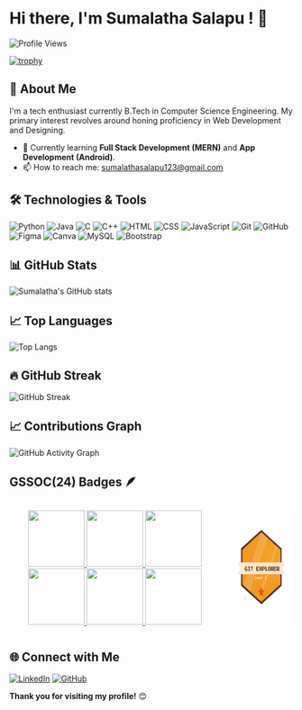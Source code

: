 <!---
SumaLatha2023/SumaLatha2023 is a ✨ special ✨ repository because its `README.md` (this file) appears on your GitHub profile.
You can click the Preview link to take a look at your changes.
--->
# Hi there, I'm Sumalatha Salapu ! 👋

![Profile Views](https://komarev.com/ghpvc/?username=SumaLatha2023&color=blue)

[![trophy](https://github-profile-trophy.vercel.app/?username=SumaLatha2023&theme=onedark)](https://github.com/ryo-ma/github-profile-trophy)

## 🚀 About Me
I'm a tech enthusiast currently B.Tech in Computer Science Engineering. My primary interest revolves around honing proficiency in Web Development and Designing.

- 🌱 Currently learning **Full Stack Development (MERN)** and **App Development (Android)**.
- 📫 How to reach me: [sumalathasalapu123@gmail.com](mailto:sumalathasalapu123@gmail.com)

## 🛠️ Technologies & Tools

![Python](https://img.shields.io/badge/-Python-3776AB?style=flat-square&logo=python&logoColor=white) 
![Java](https://img.shields.io/badge/-Java-007396?style=flat-square&logo=java&logoColor=white)
![C](https://img.shields.io/badge/C-00599C?style=flat-square&logo=c&logoColor=white)
![C++](https://img.shields.io/badge/C++-00599C?style=flat-square&logo=c&logoColor=white)
![HTML](https://img.shields.io/badge/-HTML5-E34F26?style=flat-square&logo=html5&logoColor=white) 
![CSS](https://img.shields.io/badge/-CSS3-1572B6?style=flat-square&logo=css3&logoColor=white)
![JavaScript](https://img.shields.io/badge/-JavaScript-F7DF1E?style=flat-square&logo=javascript&logoColor=black)
![Git](https://img.shields.io/badge/-Git-F05032?style=flat-square&logo=git&logoColor=white)
![GitHub](https://img.shields.io/badge/-GitHub-181717?style=flat-square&logo=github&logoColor=white)
![Figma](https://img.shields.io/badge/-Figma-F24E1E?style=flat-square&logo=figma&logoColor=white)
![Canva](https://img.shields.io/badge/-Canva-00C4CC?style=flat-square&logo=canva&logoColor=white)
![MySQL](https://img.shields.io/badge/-MySQL-4479A1?style=flat-square&logo=mysql&logoColor=white) 
![Bootstrap](https://img.shields.io/badge/-Bootstrap-563D7C?style=flat-square&logo=bootstrap&logoColor=white)

## 📊 GitHub Stats
![Sumalatha's GitHub stats](https://github-readme-stats.vercel.app/api?username=SumaLatha2023&show_icons=true&theme=radical)

## 📈 Top Languages
![Top Langs](https://github-readme-stats.vercel.app/api/top-langs/?username=SumaLatha2023&layout=compact&theme=radical)

## 🔥 GitHub Streak
![GitHub Streak](https://github-readme-streak-stats.herokuapp.com/?user=SumaLatha2023&theme=radical)

## 📈 Contributions Graph
![GitHub Activity Graph](https://github-readme-activity-graph.vercel.app/graph?username=SumaLatha2023&theme=rogue)

## GSSOC(24) Badges 🪶
<div style='display:flex; align-items:center; gap: 10px;' align='center'><a href="https://gssoc.girlscript.tech/leaderboard">
  <img src="https://raw.githubusercontent.com/GSSoC24/Postman-Challenge/main/docs/assets/1.png" width="100px" height="100px" />
  <img src="https://raw.githubusercontent.com/GSSoC24/Postman-Challenge/main/docs/assets/2.png" width="100px" height="100px" />
  <img src="https://raw.githubusercontent.com/GSSoC24/Postman-Challenge/main/docs/assets/3.png" width="100px" height="100px" />
  <img src="https://raw.githubusercontent.com/GSSoC24/Postman-Challenge/main/docs/assets/4.png" width="100px" height="100px" />
  <img src="https://raw.githubusercontent.com/GSSoC24/Postman-Challenge/main/docs/assets/5.png" width="100px" height="100px" />
  <img src="https://raw.githubusercontent.com/GSSoC24/Postman-Challenge/main/docs/assets/Postman%20White.png" width="100px" height="100px" />
  
<img src="https://raw.githubusercontent.com/GSSoC24/Contributor/refs/heads/main/assets/Git%20Explorer.png" width="200px" height="200px" /></a>
</div>

## 🌐 Connect with Me
[![LinkedIn](https://img.shields.io/badge/-LinkedIn-0077B5?style=for-the-badge&logo=linkedin&logoColor=white)](http://www.linkedin.com/in/sumalatha-salapu-77092225b)
[![GitHub](https://img.shields.io/badge/-GitHub-181717?style=for-the-badge&logo=github&logoColor=white)](https://github.com/SumaLatha2023)


**Thank you for visiting my profile!** 😊
